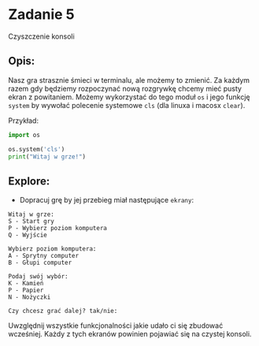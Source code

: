 # Zadanie 5

Czyszczenie konsoli

## Opis:

Nasz gra strasznie śmieci w terminalu, ale możemy to zmienić. Za każdym razem gdy będziemy rozpoczynać nową rozgrywkę chcemy mieć pusty ekran z powitaniem.
Możemy wykorzystać do tego moduł `os` i jego funkcję `system` by wywołać polecenie systemowe `cls` (dla linuxa i macosx `clear`).

Przykład:
```python
import os

os.system('cls')
print("Witaj w grze!")
```

## Explore:

* Dopracuj grę by jej przebieg miał następujące `ekrany`:

```
Witaj w grze:
S - Start gry
P - Wybierz poziom komputera
Q - Wyjście
```

```
Wybierz poziom komputera:
A - Sprytny computer
B - Głupi computer
```

```
Podaj swój wybór:
K - Kamień
P - Papier
N - Nożyczki
```

```
Czy chcesz grać dalej? tak/nie:
```

Uwzględnij wszystkie funkcjonalności jakie udało ci się zbudować wcześniej. Każdy z tych ekranów powinien pojawiać się na czystej konsoli. 
